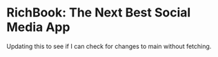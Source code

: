 # RichBook: The Next Best Social Media App

Updating this to see if I can check for changes to main without fetching.
